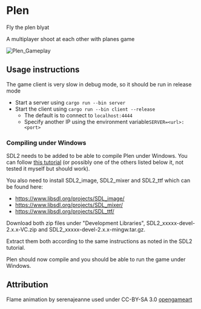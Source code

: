 # Plen

Fly the plen blyat

A multiplayer shoot at each other with planes game

![Plen_Gameplay](https://user-images.githubusercontent.com/595580/127048627-8127876d-09f8-4ec1-b93d-46a1c06b9c02.gif)

## Usage instructions

The game client is very slow in debug mode, so it should be run in release mode

- Start a server using `cargo run --bin server`
- Start the client using `cargo run --bin client --release`
    - The default is to connect to `localhost:4444`
    - Specify another IP using the environment variable`SERVER=<url>:<port>`


### Compiling under Windows

SDL2 needs to be added to be able to compile Plen under Windows. You can follow [this tutorial](https://github.com/Rust-SDL2/rust-sdl2/blob/master/README.md#windows-with-build-script)
(or possibly one of the others listed below it, not tested it myself but should work).

You also need to install SDL2_image, SDL2_mixer and SDL2_ttf which can be found here:
- https://www.libsdl.org/projects/SDL_image/
- https://www.libsdl.org/projects/SDL_mixer/
- https://www.libsdl.org/projects/SDL_ttf/

Download both zip files under "Development Libraries", SDL2_xxxxx-devel-2.x.x-VC.zip and SDL2_xxxxx-devel-2.x.x-mingw.tar.gz.

Extract them both according to the same instructions as noted in the SDL2 tutorial.

Plen should now compile and you should be able to run the game under Windows.

## Attribution
Flame animation by serenajeanne used under CC-BY-SA 3.0
[opengameart](https://opengameart.org/content/small-flame-pack-0)
